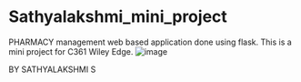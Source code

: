 # Sathyalakshmi_mini_project
PHARMACY management web based application done using flask.
This is a mini project for C361 Wiley Edge.
![image](https://github.com/sathyalakshmis/Sathyalakshmi_mini_project/assets/87848503/f4a20fc6-1f47-4c77-8d88-b4fed1506a99)

BY SATHYALAKSHMI S
